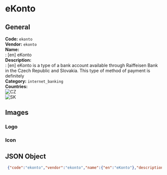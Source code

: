 # eKonto 
## General 
**Code:** `ekonto`  
**Vendor:** `ekonto`  
**Name:**  
:	[en] eKonto  
**Description:**  
: [en] eKonto is a type of a bank account available through Raiffeisen Bank in the Czech Republic and Slovakia. This type of method of payment is definitely   
**Category:** `internet_banking`  
**Countries:**  
![CZ](https://cdnjs.cloudflare.com/ajax/libs/flag-icon-css/3.3.0/flags/4x3/CZ.svg#w24)  
![SK](https://cdnjs.cloudflare.com/ajax/libs/flag-icon-css/3.3.0/flags/4x3/SK.svg#w24)  
 
## Images 
### Logo 
### Icon 
## JSON Object 
```json
 {"code":"ekonto","vendor":"ekonto","name":{"en":"eKonto"},"description":{"en":"eKonto is a type of a bank account available through Raiffeisen Bank in the Czech Republic and Slovakia. This type of method of payment is definitely "},"countries":["CZ","SK"],"category":"internet_banking"}```  
